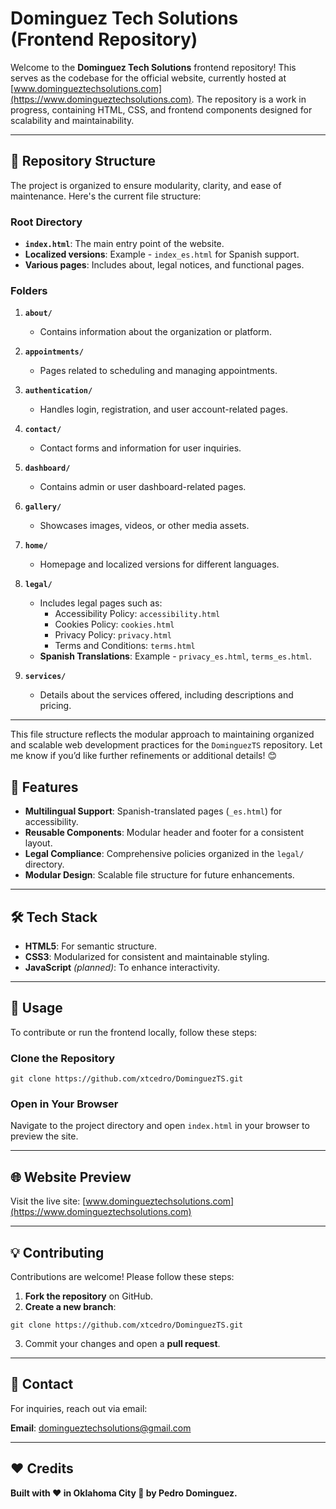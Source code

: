 # Dominguez Tech Solutions (Frontend Repository)

Welcome to the **Dominguez Tech Solutions** frontend repository! This serves as the codebase for the official website, currently hosted at [www.domingueztechsolutions.com](https://www.domingueztechsolutions.com). The repository is a work in progress, containing HTML, CSS, and frontend components designed for scalability and maintainability.

---

## 📂 Repository Structure

The project is organized to ensure modularity, clarity, and ease of maintenance. Here's the current file structure:

### Root Directory
- **`index.html`**: The main entry point of the website.
- **Localized versions**: Example - `index_es.html` for Spanish support.
- **Various pages**: Includes about, legal notices, and functional pages.

### Folders
1. **`about/`**
   - Contains information about the organization or platform.

2. **`appointments/`**
   - Pages related to scheduling and managing appointments.

3. **`authentication/`**
   - Handles login, registration, and user account-related pages.

4. **`contact/`**
   - Contact forms and information for user inquiries.

5. **`dashboard/`**
   - Contains admin or user dashboard-related pages.

6. **`gallery/`**
   - Showcases images, videos, or other media assets.

7. **`home/`**
   - Homepage and localized versions for different languages.

8. **`legal/`**
   - Includes legal pages such as:
     - Accessibility Policy: `accessibility.html`
     - Cookies Policy: `cookies.html`
     - Privacy Policy: `privacy.html`
     - Terms and Conditions: `terms.html`
   - **Spanish Translations**: Example - `privacy_es.html`, `terms_es.html`.

9. **`services/`**
   - Details about the services offered, including descriptions and pricing.

---

This file structure reflects the modular approach to maintaining organized and scalable web development practices for the `DominguezTS` repository. Let me know if you’d like further refinements or additional details! 😊


## 🌟 Features

- **Multilingual Support**: Spanish-translated pages (`_es.html`) for accessibility.
- **Reusable Components**: Modular header and footer for a consistent layout.
- **Legal Compliance**: Comprehensive policies organized in the `legal/` directory.
- **Modular Design**: Scalable file structure for future enhancements.

---

## 🛠️ Tech Stack

- **HTML5**: For semantic structure.
- **CSS3**: Modularized for consistent and maintainable styling.
- **JavaScript** *(planned)*: To enhance interactivity.

---

## 🚀 Usage

To contribute or run the frontend locally, follow these steps:

### Clone the Repository

```
git clone https://github.com/xtcedro/DominguezTS.git
```


### Open in Your Browser
Navigate to the project directory and open `index.html` in your browser to preview the site.

---

## 🌐 Website Preview

Visit the live site: [www.domingueztechsolutions.com](https://www.domingueztechsolutions.com)

---

## 💡 Contributing

Contributions are welcome! Please follow these steps:

1. **Fork the repository** on GitHub.
2. **Create a new branch**:

```
git clone https://github.com/xtcedro/DominguezTS.git
```
3. Commit your changes and open a **pull request**.

---

## 📧 Contact

For inquiries, reach out via email:

**Email**: [domingueztechsolutions@gmail.com](mailto:domingueztechsolutions@gmail.com)

---

## ❤️ Credits

**Built with ❤️ in Oklahoma City 🌆 by Pedro Dominguez.**
